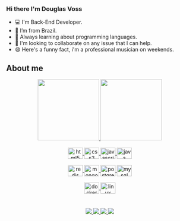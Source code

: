 ### Hi there I'm Douglas Voss

 - :computer: I'm Back-End Developer.
 - :house_with_garden: I’m from Brazil.
 - 🌱 Always learning about programming languages.
 - 👯 I'm looking to collaborate on any issue that I can help.
 - 😄 Here's a funny fact, i'm a professional musician on weekends.

## About me
   
<div style="display: inline_block" align="center">
  <a href="https://github.com/dougvoss">
  <img height="165em" src="https://github-readme-stats.vercel.app/api?username=dougvoss&show_icons=true&theme=darcula&include_all_commits=true&count_private=true"/>
  <img height="165em" src="https://github-readme-stats.vercel.app/api/top-langs/?username=dougvoss&layout=compact&theme=darcula"/>
</div>

<div style="display: inline_block" align="center"><br>
  <img align="center" alt="html5" height="30" width="40" src="https://cdn.jsdelivr.net/gh/devicons/devicon/icons/html5/html5-original.svg"/>
  <img align="center" alt="css3" height="30" width="40" src="https://cdn.jsdelivr.net/gh/devicons/devicon/icons/css3/css3-original.svg"/>
  <img align="center" alt="javascript" height="30" width="40" src="https://cdn.jsdelivr.net/gh/devicons/devicon/icons/javascript/javascript-original.svg"/>
  <img align="center" alt="java" height="30" width="40" src="https://cdn.jsdelivr.net/gh/devicons/devicon/icons/java/java-original.svg"/>
<div/>
 
<div style="display: inline_block" align="center"><br>
 <img align="center" alt="redis" height="30" width="40" src="https://cdn.jsdelivr.net/gh/devicons/devicon/icons/redis/redis-original.svg"/>
 <img align="center" alt="mongo" height="30" width="40" src="https://cdn.jsdelivr.net/gh/devicons/devicon/icons/mongodb/mongodb-original.svg"/>
 <img align="center" alt="postgresql" height="30" width="40" src="https://cdn.jsdelivr.net/gh/devicons/devicon/icons/postgresql/postgresql-original.svg"/>
 <img align="center" alt="mysql" height="30" width="40" src="https://cdn.jsdelivr.net/gh/devicons/devicon/icons/mysql/mysql-original.svg"/>
<div/>
 
<div style="display: inline_block" align="center"><br>
 <img align="center" alt="docker" height="30" width="40" src="https://cdn.jsdelivr.net/gh/devicons/devicon/icons/docker/docker-original.svg"/>
 <img align="center" alt="linux" height="30" width="40" src="https://cdn.jsdelivr.net/gh/devicons/devicon/icons/linux/linux-original.svg"/>
<div/>
 
 #
 
 <div align="center">
  <a href="https://www.linkedin.com/in/douglas-voss/" target="_blank">
    <img src="https://img.shields.io/badge/LinkedIn-0077B5?style=for-the-badge&logo=linkedin&logoColor=white" target="_blank"/>
  <a/>
  <a href="https://www.instagram.com/soudouglasvoss/" target="_blank">
    <img src="https://img.shields.io/badge/Instagram-E4405F?style=for-the-badge&logo=instagram&logoColor=white" target="_blank"/>
  <a/>
  <a href="https://www.facebook.com/dougestacaopop" target="_blank">
    <img src="https://img.shields.io/badge/Facebook-1877F2?style=for-the-badge&logo=facebook&logoColor=white" target="_blank"/>
  <a/>
  <a href="mailto:douglas.voss88@gmail.com" target="_blank">
    <img src="https://img.shields.io/badge/Gmail-D14836?style=for-the-badge&logo=gmail&logoColor=white" target="_blank"/>
  <a/>
<div/>
  

